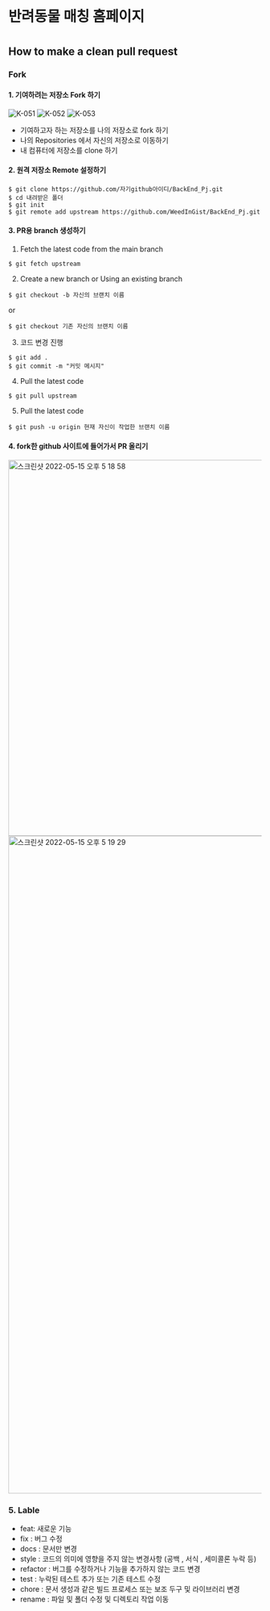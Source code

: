 <h1>반려동물 매칭 홈페이지<h1>

  
  
## How to make a clean pull request


### Fork

#### 1. 기여하려는 저장소 Fork 하기

![K-051](https://user-images.githubusercontent.com/54658745/168462581-501733ae-7da0-4667-bbe7-0d6fe2857283.png)
![K-052](https://user-images.githubusercontent.com/54658745/168462619-91013df4-8f06-4ab4-b98a-4b6e9d4e5a13.png)
![K-053](https://user-images.githubusercontent.com/54658745/168462621-3f5a3ab0-4a42-498c-bc68-99eacd134f0f.png)

- 기여하고자 하는 저장소를 나의 저장소로 fork 하기
- 나의 Repositories 에서 자신의 저장소로 이동하기
- 내 컴퓨터에 저장소를 clone 하기


#### 2. 원격 저장소 Remote 설정하기
```
$ git clone https://github.com/자기github아이디/BackEnd_Pj.git
$ cd 내려받은 폴더
$ git init
$ git remote add upstream https://github.com/WeedInGist/BackEnd_Pj.git
```


#### 3. PR용 branch 생성하기
1. Fetch the latest code from the main branch

```
$ git fetch upstream
```

2. Create a new branch or Using an existing branch
```
$ git checkout -b 자신의 브랜치 이름
```

or 

```
$ git checkout 기존 자신의 브랜치 이름
```

3. 코드 변경 진행
```
$ git add .
$ git commit -m "커밋 메시지"
```

4. Pull the latest code
```
$ git pull upstream
```

5. Pull the latest code
```
$ git push -u origin 현재 자신이 작업한 브랜치 이름
```


#### 4. fork한 github 사이트에 들어가서 PR 올리기
<img width="746" alt="스크린샷 2022-05-15 오후 5 18 58" src="https://user-images.githubusercontent.com/54658745/168463834-03a9dd15-ea86-4f99-b6f5-931bb260d62d.png">
<img width="1305" alt="스크린샷 2022-05-15 오후 5 19 29" src="https://user-images.githubusercontent.com/54658745/168463838-4387ada1-320f-43ba-83da-75cf9d9792f7.png">
  
  
  
### 5. Lable
- feat: 새로운 기능
- fix : 버그 수정
- docs : 문서만 변경
- style : 코드의 의미에 영향을 주지 않는 변경사항 (공백 , 서식 , 세미콜론 누락 등)
- refactor : 버그를 수정하거나 기능을 추가하지 않는 코드 변경
- test : 누락된 테스트 추가 또는 기존 테스트 수정
- chore : 문서 생성과 같은 빌드 프로세스 또는 보조 두구 및 라이브러리 변경
- rename : 파일 및 폴더 수정 및 디렉토리 작업 이동
